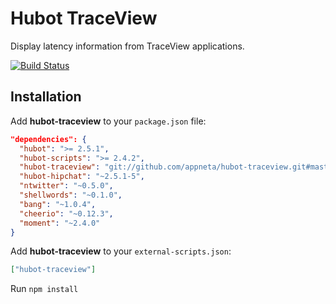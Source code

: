 # Hubot TraceView

Display latency information from TraceView applications.

[![Build Status](https://travis-ci.org/appneta/hubot-traceview.png)](https://travis-ci.org/appneta/hubot-traceview)

## Installation

Add **hubot-traceview** to your `package.json` file:

```json
"dependencies": {
  "hubot": ">= 2.5.1",
  "hubot-scripts": ">= 2.4.2",
  "hubot-traceview": "git://github.com/appneta/hubot-traceview.git#master",
  "hubot-hipchat": "~2.5.1-5",
  "ntwitter": "~0.5.0",
  "shellwords": "~0.1.0",
  "bang": "~1.0.4",
  "cheerio": "~0.12.3",
  "moment": "~2.4.0"
}
```

Add **hubot-traceview** to your `external-scripts.json`:

```json
["hubot-traceview"]
```

Run `npm install`
